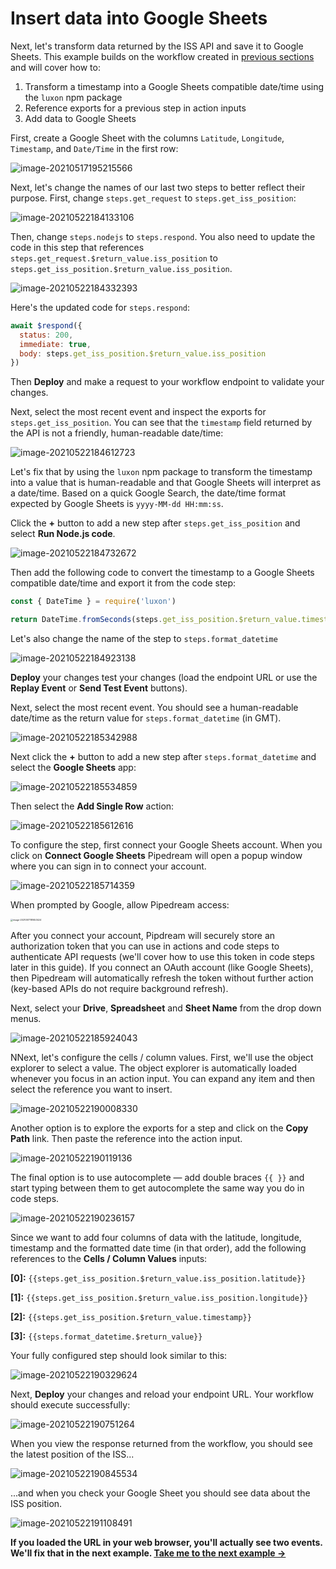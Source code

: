 # Insert data into Google Sheets

Next, let's transform data returned by the ISS API and save it to Google Sheets. This example builds on the workflow created in [previous sections](/quickstart/hello-world/) and will cover how to:

1. Transform a timestamp into a Google Sheets compatible date/time using the `luxon` npm package
2. Reference exports for a previous step in action inputs
3. Add data to Google Sheets

First, create a Google Sheet with the columns `Latitude`, `Longitude`, `Timestamp`, and `Date/Time` in the first row:

![image-20210517195215566](../images/image-20210517195215566.png)  

Next, let's change the names of our last two steps to better reflect their purpose. First, change `steps.get_request` to `steps.get_iss_position`:

![image-20210522184133106](./image-20210522184133106.png)

Then, change `steps.nodejs` to `steps.respond`. You also need to update the code in this step that references `steps.get_request.$return_value.iss_position` to `steps.get_iss_position.$return_value.iss_position`.

![image-20210522184332393](./image-20210522184332393.png)

Here's the updated code for `steps.respond`:

```javascript
await $respond({
  status: 200,
  immediate: true,
  body: steps.get_iss_position.$return_value.iss_position
})
```

Then **Deploy** and make a request to your workflow endpoint to validate your changes. 

Next, select the most recent event and inspect the exports for `steps.get_iss_position`. You can see that the `timestamp` field returned by the API is not a friendly, human-readable date/time:

![image-20210522184612723](./image-20210522184612723.png)

Let's fix that by using the `luxon` npm package to transform the timestamp into a value that is human-readable and that Google Sheets will interpret as a date/time. Based on a quick Google Search, the date/time format expected by Google Sheets is `yyyy-MM-dd HH:mm:ss`. 

Click the **+** button to add a new step after `steps.get_iss_position` and select **Run Node.js code**. 

![image-20210522184732672](./image-20210522184732672.png)

Then add the following code to convert the timestamp to a Google Sheets compatible date/time and export it from the code step:

```javascript
const { DateTime } = require('luxon')

return DateTime.fromSeconds(steps.get_iss_position.$return_value.timestamp).toFormat('yyyy-MM-dd HH:mm:ss');
```

Let's also change the name of the step to `steps.format_datetime`

![image-20210522184923138](./image-20210522184923138.png)

**Deploy** your changes test your changes (load the endpoint URL or use the **Replay Event** or **Send Test Event** buttons). <!--![image-20210522185223356](./image-20210522185223356.png)-->

Next, select the most recent event. You should see a human-readable date/time as the return value for `steps.format_datetime` (in GMT).

![image-20210522185342988](./image-20210522185342988.png)

Next click the **+** button to add a new step after `steps.format_datetime` and select the **Google Sheets** app:

![image-20210522185534859](./image-20210522185534859.png)

Then select the **Add Single Row** action:

![image-20210522185612616](./image-20210522185612616.png)

To configure the step, first connect your Google Sheets account. When you click on **Connect Google Sheets** Pipedream will open a popup window where you can sign in to connect your account.

![image-20210522185714359](./image-20210522185714359.png)

When prompted by Google, allow Pipedream access:

<img src="../images/image-20210517181653424.png" alt="image-20210517181653424" style="zoom:25%;" />

After you connect your account, Pipdream will securely store an authorization token that you can use in actions and code steps to authenticate API requests (we'll cover how to use this token in code steps later in this guide). If you connect an OAuth account (like Google Sheets), then Pipedream will automatically refresh the token without further action (key-based APIs do not require background refresh).

Next, select your **Drive**, **Spreadsheet** and **Sheet Name** from the drop down menus.

![image-20210522185924043](./image-20210522185924043.png)

NNext, let's configure the cells / column values. First, we'll use the object explorer to select a value. The object explorer is automatically loaded whenever you focus in an action input. You can expand any item and then select the reference you want to insert.

![image-20210522190008330](./image-20210522190008330.png)

Another option is to explore the exports for a step and click on the **Copy Path** link. Then paste the reference into the action input.

![image-20210522190119136](./image-20210522190119136.png)

The final option is to use autocomplete — add double braces `{{ }}` and start typing between them to get autocomplete the same way you do in code steps. 

![image-20210522190236157](./image-20210522190236157.png)

Since we want to add four columns of data with the latitude, longitude, timestamp and the formatted date time (in that order), add the following references to the **Cells / Column Values** inputs:

**[0]:** <code v-pre>{{steps.get_iss_position.$return_value.iss_position.latitude}}</code>

**[1]:** <code v-pre>{{steps.get_iss_position.$return_value.iss_position.longitude}}</code>

**[2]:** <code v-pre>{{steps.get_iss_position.$return_value.timestamp}}</code>

**[3]:** <code v-pre>{{steps.format_datetime.$return_value}}</code>

Your fully configured step should look similar to this:

![image-20210522190329624](./image-20210522190329624.png)

Next, **Deploy** your changes and reload your endpoint URL. Your workflow should execute successfully:

![image-20210522190751264](./image-20210522190751264.png)

When you view the response returned from the workflow, you should see the latest position of the ISS...

![image-20210522190845534](./image-20210522190845534.png)

...and when you check your Google Sheet you should see data about the ISS position.

![image-20210522191108491](./image-20210522191108491.png)

**If you loaded the URL in your web browser, you'll actually see two events. We'll fix that in the next example. [Take me to the next example &rarr;](../end-workflow-early/)**



